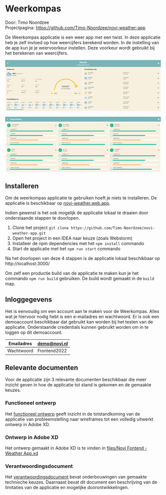 # Weerkompas

Door: Timo Noordzee<br/>
Projectpagina: https://github.com/Timo-Noordzee/novi-weather-app


De Weerkompas applicatie is een weer app met een twist. In deze applicatie heb je zelf invloed op hoe weercijfers
berekend worden. In de instelling van de app kun je je weervoorkeur instellen. Deze voorkeur wordt gebruikt bij het
berekenen van weercijfers.

![Home page](files/screenshot_1.png)

![Ranking page](files/screenshot_2.png)

## Installeren

Om de weerkompas applicatie te gebruiken hoeft je niets te installeren. De applicatie is beschikbaar
op [novi-weather.web.app](https://novi-weather.web.app/).

Indien gewenst is het ook mogelijk de applicatie lokaal te draaien door onderstaande stappen te doorlopen.

1. Clone het project ``git clone https://github.com/Timo-Noordzee/novi-weather-app.git``
2. Open het project in een IDEA naar keuze (zoals Webstorm)
3. Installeer de npm dependencies met het ``npm install`` commando
4. Start de applicatie met het ``npm run start`` commando

Na het doorlopen van deze 4 stappen is de applicatie lokaal beschikbaar op http://localhost:3000/

Om zelf een productie build van de applicatie te maken kun je het commando ``npm run build`` gebruiken. De build wordt
gemaakt in de `build` map.

## Inloggegevens

Het is eenvoudig om een account aan te maken voor de Weerkompas. Alles wat je hiervoor nodig hebt is een e-mailadres en
wachtwoord. Er is ook een demoaccount beschikbaar dat gebruikt kan worden bij het testen van de applicatie. Onderstaande
credentials kunnen gebruikt worden om in te loggen op dit demoaccount.

| Emailadres | demo@novi.nl |
|------------|--------------|
| Wachtwoord | Frontend2022 |

## Relevante documenten

Voor de applicatie zijn 3 relevante documenten beschikbaar die meer inzicht geven in hoe de applicatie tot stand is
gekomen en de gemaakte keuzes.

### Functioneel ontwerp

Het [functioneel ontwerp](files/Functioneel%20ontwerp.pdf) geeft inzicht in de totstandkoming van de applicatie van
probleemstelling naar wireframes tot
een volledig uitwerkt ontwerp in Adobe XD.

### Ontwerp in Adobe XD

Het ontwerp gemaakt in Adobe XD is te vinden
in [files/Novi Fontend - Weather App.xd](files/Novi%20Frontend%20-%20Weather%20App.xd)

### Verantwoordingsdocument

Het [verantwoordingsdocument](files/Verantwoordingsdocument.pdf) bevat onderbouwingen van gemaakte technische keuzes.
Daarnaast bevat dit document een beschrijving van de limitaties van de applicatie en mogelijke doorontwikkelingen.
